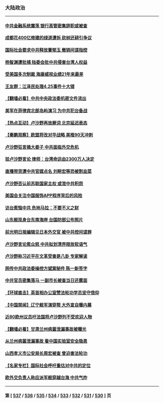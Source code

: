 ### 大陆政治
---
#### [中共金融系统震荡 银行高管密集辞职或被查](../../pages/ncid277/n13981122.md) 
#### [成都花400亿修建的绿道遭拆 砍树还耕引争议](../../pages/ncid277/n13980976.md) 
#### [国际社会要求中共释放董郁玉 撤销间谍指控](../../pages/ncid277/n13981116.md) 
#### [杨智渊遭批捕 陆委会批中共侵害台湾人权益](../../pages/ncid277/n13981069.md) 
#### [受美国多次制裁 海康威视业绩21年来最差](../../pages/ncid277/n13981088.md) 
#### [王友群：江泽民处理4.25事件十大错](../../pages/ncid277/n13981032.md) 
#### [【翻墙必看】中共中央政法委机密文件流出](../../pages/ncid277/n13981059.md) 
#### [美军在菲律宾北部岛屿演习 为中共犯台备战](../../pages/ncid277/n13980840.md) 
#### [【热点互动】卢沙野再放厥词 北京延迟表态](../../pages/ncid277/n13980923.md) 
#### [【秦鹏观察】欧盟将改对华战略 美推90天冲刺](../../pages/ncid277/n13980904.md) 
#### [卢沙野狂言捅大娄子 中共面临外交危机](../../pages/ncid277/n13980887.md) 
#### [驳卢沙野言论 律师：台湾命运由2300万人决定](../../pages/ncid277/n13980323.md) 
#### [直播带货遭中共官媒点名 刘畊宏等恐被割韭菜](../../pages/ncid277/n13980813.md) 
#### [卢沙野否认前苏联国家主权 或泄中共积怨](../../pages/ncid277/n13980880.md) 
#### [美国会关注中国服饰APP程序背后的风险](../../pages/ncid277/n13980854.md) 
#### [访台惹恼中共 危地马拉：不要不义之财](../../pages/ncid277/n13980764.md) 
#### [山东舰现身台东南海岸 台国防部公布照片](../../pages/ncid277/n13980793.md) 
#### [前光明日报编辑见日本外交官 被中共控间谍罪](../../pages/ncid277/n13980773.md) 
#### [卢沙野言论惹众怒 中共拟划清界限放软语气](../../pages/ncid277/n13980501.md) 
#### [卢沙野称习近平在文革受害是八卦 专家解读](../../pages/ncid277/n13980505.md) 
#### [网传中共政法委操控方斌案秘件 陈一新签字](../../pages/ncid277/n13980500.md) 
#### [中共官员密集落马 一副市长被查当日还露面](../../pages/ncid277/n13980309.md) 
#### [【环球直击】英首相办公室赞法轮功学员坚守信仰](../../pages/ncid277/n13980406.md) 
#### [【中国禁闻】辽宁舰军演穿帮 大外宣自曝内幕](../../pages/ncid277/n13980407.md) 
#### [近80欧州议员吁法国将卢沙野列不受欢迎人物](../../pages/ncid277/n13980102.md) 
#### [【翻墙必看】甘肃兰州病菌泄漏事故被曝光](../../pages/ncid277/n13980224.md) 
#### [从兰州病菌泄漏事故 看中国实验室安全隐患](../../pages/ncid277/n13979169.md) 
#### [山西孝义市公安局长周宏被查 曾迫害法轮功](../../pages/ncid277/n13979917.md) 
#### [【名家专栏】国际社会呼吁重估对中共的定位](../../pages/ncid277/n13979320.md) 
#### [欧外交负责人称应派军舰穿越台海 中共气炸](../../pages/ncid277/n13979849.md) 

---
#### 第 [ [537](./537.md) / [536](./536.md) / [535](./535.md) / [534](./534.md) / [533](./533.md) / [532](./532.md) / [531](./531.md) / [530](./530.md) ] 页
